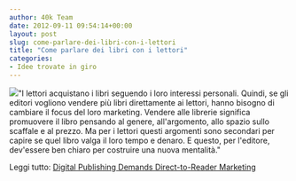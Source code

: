 ```yaml
---
author: 40k Team
date: 2012-09-11 09:54:14+00:00
layout: post
slug: come-parlare-dei-libri-con-i-lettori
title: "Come parlare dei libri con i lettori"
categories:
- Idee trovate in giro
---
```


![](http://40k.it/wp-content/uploads/2012/09/direct_shutterstock_60965887.jpeg)"I lettori acquistano i libri seguendo i loro interessi personali. Quindi, se gli editori vogliono vendere più libri direttamente ai lettori, hanno bisogno di cambiare il focus del loro marketing. Vendere alle librerie significa promuovere il libro pensando al genere, all'argomento, allo spazio sullo scaffale e al prezzo. Ma per i lettori questi argomenti sono secondari per capire se quel libro valga il loro tempo e denaro. E questo, per l'editore, dev'essere ben chiaro per costruire una nuova mentalità."

Leggi tutto: [Digital Publishing Demands Direct-to-Reader Marketing](http://www.digitalbookworld.com/2012/digital-publishing-demands-direct-to-reader-marketing/)
